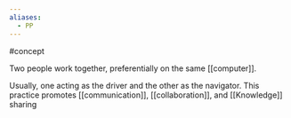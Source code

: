 ```yaml
---
aliases:
  - PP
---
```

#concept 

Two people work together, preferentially on the same [[computer]].

Usually, one acting as the driver and the other as the navigator. This practice promotes [[communication]], [[collaboration]], and [[Knowledge]] sharing
